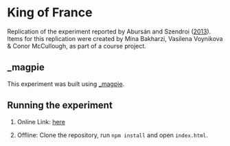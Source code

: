 # King of France

Replication of the experiment reported by Abursán and Szendroi ([2013](https://semprag.org/article/view/sp.6.10)). Items for this replication were created by Mina Bakharzi, Vasilena Voynikova & Conor McCullough, as part of a course project.


## \_magpie

This experiment was built using [\_magpie](https://magpie-ea.github.io/magpie-site/index.html).

## Running the experiment


1. Online Link: [here](https://magpie-king-of-france.netlify.com)

2. Offline: Clone the repository, run `npm install` and open `index.html`.
